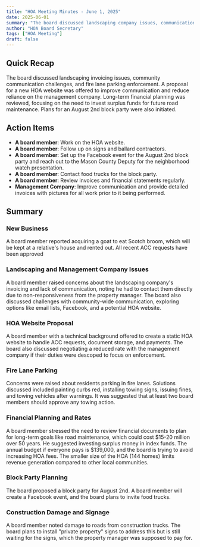 ```yaml
---
title: "HOA Meeting Minutes - June 1, 2025"
date: 2025-06-01
summary: "The board discussed landscaping company issues, communication challenges, and fire lane parking solutions. A proposal for a new HOA website was made, and long-term financial planning for road maintenance was reviewed. Plans for an August 2nd block party were initiated."
author: "HOA Board Secretary"
tags: ["HOA Meeting"]
draft: false
---
```


## Quick Recap

The board discussed landscaping invoicing issues, community communication challenges, and fire lane parking enforcement. A proposal for a new HOA website was offered to improve communication and reduce reliance on the management company. Long-term financial planning was reviewed, focusing on the need to invest surplus funds for future road maintenance. Plans for an August 2nd block party were also initiated.

## Action Items

* **A board member**: Work on the HOA website.
* **A board member**: Follow up on signs and ballard contractors.
* **A board member**: Set up the Facebook event for the August 2nd block party and reach out to the Mason County Deputy for the neighborhood watch presentation.
* **A board member**: Contact food trucks for the block party.
* **A board member**: Review invoices and financial statements regularly.
* **Management Company**: Improve communication and provide detailed invoices with pictures for all work prior to it being performed.

## Summary

### New Business

A board member reported acquiring a goat to eat Scotch broom, which will be kept at a relative's house and rented out. All recent ACC requests have been approved

### Landscaping and Management Company Issues

A board member raised concerns about the landscaping company's invoicing and lack of communication, noting he had to contact them directly due to non-responsiveness from the property manager. The board also discussed challenges with community-wide communication, exploring options like email lists, Facebook, and a potential HOA website.

### HOA Website Proposal

A board member with a technical background offered to create a static HOA website to handle ACC requests, document storage, and payments. The board also discussed negotiating a reduced rate with the management company if their duties were descoped to focus on enforcement.

### Fire Lane Parking

Concerns were raised about residents parking in fire lanes. Solutions discussed included painting curbs red, installing towing signs, issuing fines, and towing vehicles after warnings. It was suggested that at least two board members should approve any towing action.

### Financial Planning and Rates

A board member stressed the need to review financial documents to plan for long-term goals like road maintenance, which could cost $15-20 million over 50 years. He suggested investing surplus money in index funds. The annual budget if everyone pays is $139,000, and the board is trying to avoid increasing HOA fees. The smaller size of the HOA (144 homes) limits revenue generation compared to other local communities.

### Block Party Planning

The board proposed a block party for August 2nd. A board member will create a Facebook event, and the board plans to invite food trucks.

### Construction Damage and Signage

A board member noted damage to roads from construction trucks. The board plans to install "private property" signs to address this but is still waiting for the signs, which the property manager was supposed to pay for.

